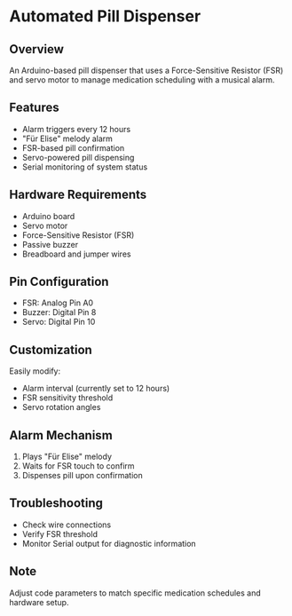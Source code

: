 # Automated Pill Dispenser

## Overview
An Arduino-based pill dispenser that uses a Force-Sensitive Resistor (FSR) and servo motor to manage medication scheduling with a musical alarm.

## Features
- Alarm triggers every 12 hours
- "Für Elise" melody alarm
- FSR-based pill confirmation
- Servo-powered pill dispensing
- Serial monitoring of system status

## Hardware Requirements
- Arduino board
- Servo motor
- Force-Sensitive Resistor (FSR)
- Passive buzzer
- Breadboard and jumper wires

## Pin Configuration
- FSR: Analog Pin A0
- Buzzer: Digital Pin 8
- Servo: Digital Pin 10

## Customization
Easily modify:
- Alarm interval (currently set to 12 hours)
- FSR sensitivity threshold
- Servo rotation angles

## Alarm Mechanism
1. Plays "Für Elise" melody
2. Waits for FSR touch to confirm
3. Dispenses pill upon confirmation

## Troubleshooting
- Check wire connections
- Verify FSR threshold
- Monitor Serial output for diagnostic information

## Note
Adjust code parameters to match specific medication schedules and hardware setup.

